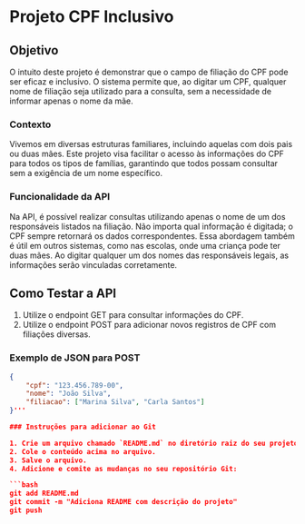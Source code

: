 # Projeto CPF Inclusivo

## Objetivo

O intuito deste projeto é demonstrar que o campo de filiação do CPF pode ser eficaz e inclusivo. O sistema permite que, ao digitar um CPF, qualquer nome de filiação seja utilizado para a consulta, sem a necessidade de informar apenas o nome da mãe.

### Contexto

Vivemos em diversas estruturas familiares, incluindo aquelas com dois pais ou duas mães. Este projeto visa facilitar o acesso às informações do CPF para todos os tipos de famílias, garantindo que todos possam consultar sem a exigência de um nome específico.

### Funcionalidade da API

Na API, é possível realizar consultas utilizando apenas o nome de um dos responsáveis listados na filiação. Não importa qual informação é digitada; o CPF sempre retornará os dados correspondentes. Essa abordagem também é útil em outros sistemas, como nas escolas, onde uma criança pode ter duas mães. Ao digitar qualquer um dos nomes das responsáveis legais, as informações serão vinculadas corretamente.

## Como Testar a API

1. Utilize o endpoint GET para consultar informações do CPF.
2. Utilize o endpoint POST para adicionar novos registros de CPF com filiações diversas.

### Exemplo de JSON para POST

```json
{
    "cpf": "123.456.789-00",
    "nome": "João Silva",
    "filiacao": ["Marina Silva", "Carla Santos"]
}'''

### Instruções para adicionar ao Git

1. Crie um arquivo chamado `README.md` no diretório raiz do seu projeto.
2. Cole o conteúdo acima no arquivo.
3. Salve o arquivo.
4. Adicione e comite as mudanças no seu repositório Git:

```bash
git add README.md
git commit -m "Adiciona README com descrição do projeto"
git push
